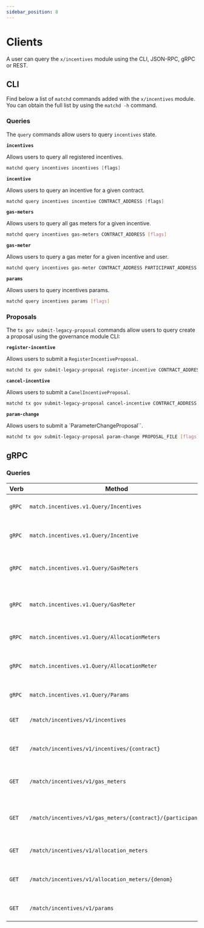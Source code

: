 ```yaml
---
sidebar_position: 8
---
```


# Clients

A user can query the `x/incentives` module using the CLI, JSON-RPC, gRPC or REST.

## CLI

Find below a list of `matchd` commands added with the `x/incentives` module.
You can obtain the full list by using the `matchd -h` command.

### Queries

The `query` commands allow users to query `incentives` state.

**`incentives`**

Allows users to query all registered incentives.

```go
matchd query incentives incentives [flags]
```

**`incentive`**

Allows users to query an incentive for a given contract.

```go
matchd query incentives incentive CONTRACT_ADDRESS [flags]
```

**`gas-meters`**

Allows users to query all gas meters for a given incentive.

```bash
matchd query incentives gas-meters CONTRACT_ADDRESS [flags]
```

**`gas-meter`**

Allows users to query a gas meter for a given incentive and user.

```go
matchd query incentives gas-meter CONTRACT_ADDRESS PARTICIPANT_ADDRESS [flags]
```

**`params`**

Allows users to query incentives params.

```bash
matchd query incentives params [flags]
```

### Proposals

The `tx gov submit-legacy-proposal` commands allow users to query create a proposal using the governance module CLI:

**`register-incentive`**

Allows users to submit a `RegisterIncentiveProposal`.

```bash
matchd tx gov submit-legacy-proposal register-incentive CONTRACT_ADDRESS ALLOCATION EPOCHS [flags]
```

**`cancel-incentive`**

Allows users to submit a `CanelIncentiveProposal`.

```bash
matchd tx gov submit-legacy-proposal cancel-incentive CONTRACT_ADDRESS [flags]
```

**`param-change`**

Allows users to submit a `ParameterChangeProposal``.

```bash
matchd tx gov submit-legacy-proposal param-change PROPOSAL_FILE [flags]
```

## gRPC

### Queries

| Verb   | Method                                                     | Description                                   |
| ------ | ---------------------------------------------------------- | --------------------------------------------- |
| `gRPC` | `match.incentives.v1.Query/Incentives`                     | Gets all registered incentives                |
| `gRPC` | `match.incentives.v1.Query/Incentive`                      | Gets incentive for a given contract           |
| `gRPC` | `match.incentives.v1.Query/GasMeters`                      | Gets gas meters for a given incentive         |
| `gRPC` | `match.incentives.v1.Query/GasMeter`                       | Gets gas meter for a given incentive and user |
| `gRPC` | `match.incentives.v1.Query/AllocationMeters`               | Gets all allocation meters                    |
| `gRPC` | `match.incentives.v1.Query/AllocationMeter`                | Gets allocation meter for a denom             |
| `gRPC` | `match.incentives.v1.Query/Params`                         | Gets incentives params                        |
| `GET`  | `/match/incentives/v1/incentives`                          | Gets all registered incentives                |
| `GET`  | `/match/incentives/v1/incentives/{contract}`               | Gets incentive for a given contract           |
| `GET`  | `/match/incentives/v1/gas_meters`                          | Gets gas meters for a given incentive         |
| `GET`  | `/match/incentives/v1/gas_meters/{contract}/{participant}` | Gets gas meter for a given incentive and user |
| `GET`  | `/match/incentives/v1/allocation_meters`                   | Gets all allocation meters                    |
| `GET`  | `/match/incentives/v1/allocation_meters/{denom}`           | Gets allocation meter for a denom             |
| `GET`  | `/match/incentives/v1/params`                              | Gets incentives params                        |
